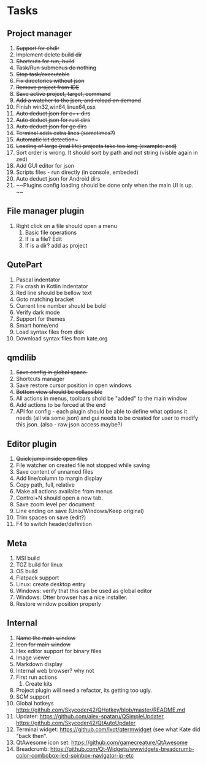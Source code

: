 # Tasks


## Project manager

1. ~~Support for chdir~~
1. ~~Implement delete build dir~~
1. ~~Shortcuts for run, build~~
1. ~~Task/Run submenus do nothing~~
1. ~~Stop task/executable~~
1. ~~Fix directories without json~~
1. ~~Remove project from IDE~~
1. ~~Save active project, target, command~~
1. ~~Add a watcher to the json, and reload on demand~~
1. Finish win32,win64,linux64,osx
1. ~~Auto deduct json for c++ dirs~~
1. ~~Auto deduct json for rust dirs~~
1. ~~Auto deduct json for go dirs~~
1. ~~Terminal adds extra lines (sometimes?)~~
1. ~~Automatic kit detection~~~
1. ~~Loading of large (real life) projects take too long (example: zed)~~
1. Sort order is wrong. It should sort by path and not string (visble again in zed)
1. Add GUI editor for json
1. Scripts files - run directly (in console, embeded)
1. Auto deduct json for Android dirs
1. ~~Plugins config loading should be done only when the main UI is up. ~~

## File manager plugin

1. Right click on a file should open a menu
    1. Basic file operations
    1. If is a file? Edit
    1. If is a dir? add as project

## QutePart

1. Pascal indentator
1. Fix crash in Kotlin indentator
1. Red line should be bellow text
1. Goto matching bracket
1. Current line number should be bold
1. Verify dark mode
1. Support for themes
1. Smart home/end
1. Load syntax files from disk
1. Download syntax files from kate.org

## qmdilib

1. ~~Save config in global space.~~
1. Shortcuts manager
1. Save restore cursor position in open windows
1. ~~Bottom view should be collapsible~~
1. All actions in menus, toolbars shold be "added" to the main window
1. Add actions to be forced at the end
1. API for config - each plugin should be able to define
   what options it needs (all via some json) and gui
   needs to be created for user to modify this json. (also - raw json
   access maybe?)

## Editor plugin

1. ~~Quick jump inside open files~~
1. File watcher on created file not stopped while saving
1. Save content of unnamed files
1. Add line/column to margin display
1. Copy path, full, relative
1. Make all actions availalbe from menus
1. Control+N should open a new tab.
1. Save zoom level per document
1. Line ending on save (Unix/Windows/Keep original)
1. Trim spaces on save (edit?)
1. F4 to switch header/definition

## Meta

1. MSI build
1. TGZ build for linux
1. OS build
1. Flatpack support
1. Linux: create desktop entry
1. Windows: verify that this can be used as global editor
1. Windows: Otter browser has a nice installer.
1. Restore window position properly


## Internal

1. ~~Name the main window~~
1. ~~Icon for main window~~
1. Hex editor support for binary files
1. Image viewer
1. Markdown display
1. Internal web browser? why not
1. First run actions
    1. Create kits
1. Project plugin will need a refactor, its getting too ugly.
1. SCM support
1. Global hotkeys https://github.com/Skycoder42/QHotkey/blob/master/README.md
1. Updater: https://github.com/alex-spataru/QSimpleUpdater, https://github.com/Skycoder42/QtAutoUpdater
1. Terminal widget: https://github.com/lxqt/qtermwidget (see what Kate did "back then".
1. QtAwesome icon set: https://github.com/gamecreature/QtAwesome
1. Breadcrumb: https://github.com/Qt-Widgets/wwwidgets-breadcrumb-color-combobox-led-spinbox-navigator-ip-etc
